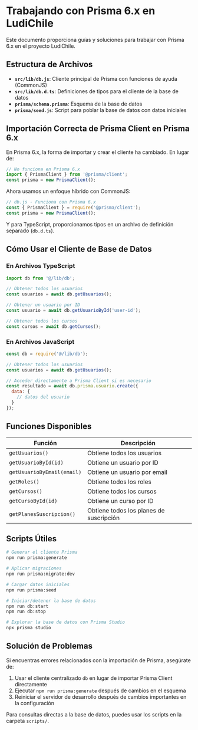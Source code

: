 # Trabajando con Prisma 6.x en LudiChile

Este documento proporciona guías y soluciones para trabajar con Prisma 6.x en el proyecto LudiChile.

## Estructura de Archivos

- **`src/lib/db.js`**: Cliente principal de Prisma con funciones de ayuda (CommonJS)
- **`src/lib/db.d.ts`**: Definiciones de tipos para el cliente de la base de datos
- **`prisma/schema.prisma`**: Esquema de la base de datos
- **`prisma/seed.js`**: Script para poblar la base de datos con datos iniciales

## Importación Correcta de Prisma Client en Prisma 6.x

En Prisma 6.x, la forma de importar y crear el cliente ha cambiado. En lugar de:

```typescript
// No funciona en Prisma 6.x
import { PrismaClient } from '@prisma/client';
const prisma = new PrismaClient();
```

Ahora usamos un enfoque híbrido con CommonJS:

```javascript
// db.js - Funciona con Prisma 6.x
const { PrismaClient } = require('@prisma/client');
const prisma = new PrismaClient();
```

Y para TypeScript, proporcionamos tipos en un archivo de definición separado (`db.d.ts`).

## Cómo Usar el Cliente de Base de Datos

### En Archivos TypeScript

```typescript
import db from '@/lib/db';

// Obtener todos los usuarios
const usuarios = await db.getUsuarios();

// Obtener un usuario por ID
const usuario = await db.getUsuarioById('user-id');

// Obtener todos los cursos
const cursos = await db.getCursos();
```

### En Archivos JavaScript

```javascript
const db = require('@/lib/db');

// Obtener todos los usuarios
const usuarios = await db.getUsuarios();

// Acceder directamente a Prisma Client si es necesario
const resultado = await db.prisma.usuario.create({
  data: {
    // datos del usuario
  }
});
```

## Funciones Disponibles

| Función | Descripción |
|---------|-------------|
| `getUsuarios()` | Obtiene todos los usuarios |
| `getUsuarioById(id)` | Obtiene un usuario por ID |
| `getUsuarioByEmail(email)` | Obtiene un usuario por email |
| `getRoles()` | Obtiene todos los roles |
| `getCursos()` | Obtiene todos los cursos |
| `getCursoById(id)` | Obtiene un curso por ID |
| `getPlanesSuscripcion()` | Obtiene todos los planes de suscripción |

## Scripts Útiles

```bash
# Generar el cliente Prisma
npm run prisma:generate

# Aplicar migraciones
npm run prisma:migrate:dev

# Cargar datos iniciales
npm run prisma:seed

# Iniciar/detener la base de datos
npm run db:start
npm run db:stop

# Explorar la base de datos con Prisma Studio
npx prisma studio
```

## Solución de Problemas

Si encuentras errores relacionados con la importación de Prisma, asegúrate de:

1. Usar el cliente centralizado `db` en lugar de importar Prisma Client directamente
2. Ejecutar `npm run prisma:generate` después de cambios en el esquema
3. Reiniciar el servidor de desarrollo después de cambios importantes en la configuración

Para consultas directas a la base de datos, puedes usar los scripts en la carpeta `scripts/`.
